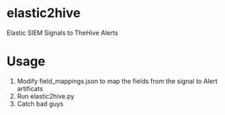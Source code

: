 # elastic2hive
Elastic SIEM Signals to TheHive Alerts

# Usage

1. Modify field_mappings.json to map the fields from the signal to Alert artificats
2. Run elastic2hive.py
3. Catch bad guys
